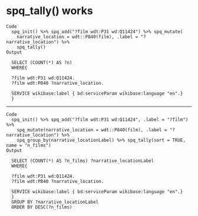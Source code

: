 # spq_tally() works

    Code
      spq_init() %>% spq_add("?film wdt:P31 wd:Q11424") %>% spq_mutate(
        narrative_location = wdt::P840(film), .label = "?narrative_location") %>%
        spq_tally()
    Output
      
      SELECT (COUNT(*) AS ?n)
      WHERE{
      
      ?film wdt:P31 wd:Q11424.
      ?film wdt:P840 ?narrative_location.
      
      SERVICE wikibase:label { bd:serviceParam wikibase:language "en".}
      }
      

---

    Code
      spq_init() %>% spq_add("?film wdt:P31 wd:Q11424", .label = "?film") %>%
        spq_mutate(narrative_location = wdt::P840(film), .label = "?narrative_location") %>%
        spq_group_by(narrative_locationLabel) %>% spq_tally(sort = TRUE, name = "n_films")
    Output
      
      SELECT (COUNT(*) AS ?n_films) ?narrative_locationLabel
      WHERE{
      
      ?film wdt:P31 wd:Q11424.
      ?film wdt:P840 ?narrative_location.
      
      SERVICE wikibase:label { bd:serviceParam wikibase:language "en".}
      }
      GROUP BY ?narrative_locationLabel
      ORDER BY DESC(?n_films)

